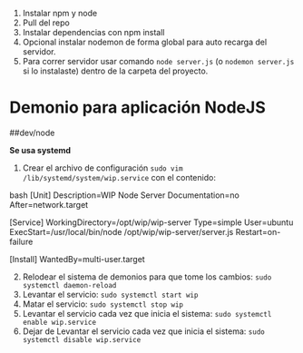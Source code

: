 1. Instalar npm y node
2. Pull del repo
3. Instalar dependencias con npm install
4. Opcional instalar nodemon de forma global para auto recarga del servidor.
5. Para correr servidor usar comando `node server.js` (o `nodemon server.js` si lo instalaste) dentro de la carpeta del proyecto.

# Demonio para aplicación NodeJS
##dev/node 

**Se usa systemd** 

1. Crear el archivo de configuración `sudo vim /lib/systemd/system/wip.service` con el contenido: 


bash
[Unit]
Description=WIP Node Server
Documentation=no
After=network.target

[Service]
WorkingDirectory=/opt/wip/wip-server
Type=simple
User=ubuntu
ExecStart=/usr/local/bin/node /opt/wip/wip-server/server.js
Restart=on-failure

[Install]
WantedBy=multi-user.target



2. Relodear el sistema de demonios para que tome los cambios: `sudo systemctl daemon-reload`
3. Levantar el servicio: `sudo systemctl start wip`
4. Matar el servicio: `sudo systemctl stop wip`
4. Levantar el servicio cada vez que inicia el sistema: `sudo systemctl enable wip.service`
5. Dejar de Levantar el servicio cada vez que inicia el sistema: `sudo systemctl disable wip.service`